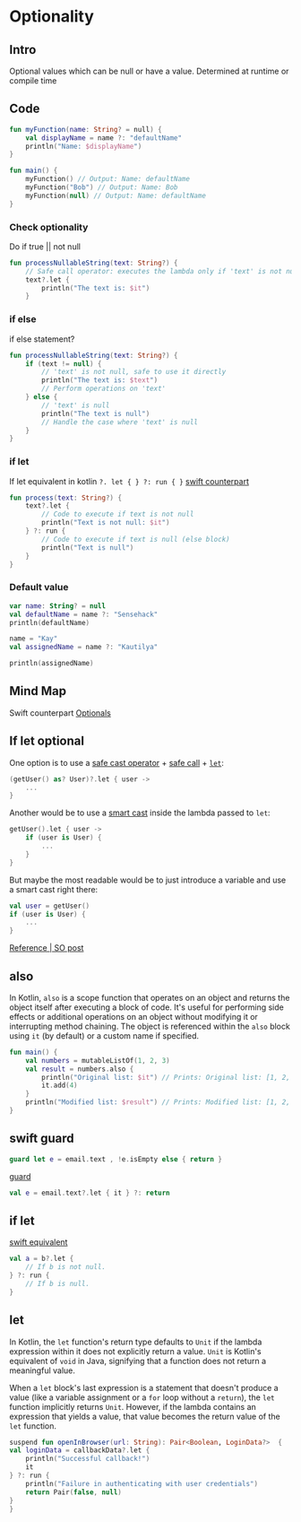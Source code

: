 # Optionality

## Intro

Optional values which can be null or have a value. Determined at runtime or compile time


## Code


```kotlin
fun myFunction(name: String? = null) {
    val displayName = name ?: "defaultName"
    println("Name: $displayName")
}

fun main() {
    myFunction() // Output: Name: defaultName
    myFunction("Bob") // Output: Name: Bob
    myFunction(null) // Output: Name: defaultName
}
```

### Check optionality


Do if true || not null
```kotlin
fun processNullableString(text: String?) {
    // Safe call operator: executes the lambda only if 'text' is not null
    text?.let {
        println("The text is: $it")
    }
```


### if else
if else statement? 

```kotlin
fun processNullableString(text: String?) {
    if (text != null) {
        // 'text' is not null, safe to use it directly
        println("The text is: $text")
        // Perform operations on 'text'
    } else {
        // 'text' is null
        println("The text is null")
        // Handle the case where 'text' is null
    }
}
```

### if let 

If let equivalent in kotlin `?. let { } ?: run { }`
[swift counterpart](ios/swift/optionals#If%20Let)

```kotlin
fun process(text: String?) {
    text?.let {
        // Code to execute if text is not null
        println("Text is not null: $it")
    } ?: run {
        // Code to execute if text is null (else block)
        println("Text is null")
    }
}
```

### Default value

```kotlin
var name: String? = null
val defaultName = name ?: "Sensehack"
println(defaultName)

name = "Kay"
val assignedName = name ?: "Kautilya"

println(assignedName)
```


## Mind Map

Swift counterpart [Optionals](/ios/swift/optionals.md)

## If let optional


One option is to use a [safe cast operator](https://kotlinlang.org/docs/reference/typecasts.html#safe-nullable-cast-operator) + [safe call](https://kotlinlang.org/docs/reference/null-safety.html#safe-calls) + [`let`](https://kotlinlang.org/api/latest/jvm/stdlib/kotlin/let.html):

```kotlin
(getUser() as? User)?.let { user ->
    ...
}
```

Another would be to use a [smart cast](https://kotlinlang.org/docs/reference/typecasts.html#smart-casts) inside the lambda passed to `let`:

```kotlin
getUser().let { user ->
    if (user is User) {
        ...
    }
}
```

But maybe the most readable would be to just introduce a variable and use a smart cast right there:

```kotlin
val user = getUser()
if (user is User) {
    ...
}
```

[Reference | SO post](https://stackoverflow.com/questions/44236842/kotlin-equivalence-to-swifts-combination-of-if-let-cast)


## also 

In Kotlin, `also` is a scope function that operates on an object and returns the object itself after executing a block of code. It's useful for performing side effects or additional operations on an object without modifying it or interrupting method chaining. The object is referenced within the `also` block using `it` (by default) or a custom name if specified.

```kotlin
fun main() {
    val numbers = mutableListOf(1, 2, 3)
    val result = numbers.also {
        println("Original list: $it") // Prints: Original list: [1, 2, 3]
        it.add(4)
    }
    println("Modified list: $result") // Prints: Modified list: [1, 2, 3, 4]
}
```


## swift guard


```swift
guard let e = email.text , !e.isEmpty else { return }
```
[guard](guard.md)

```kotlin
val e = email.text?.let { it } ?: return
```


## if let 

[swift equivalent](ios/swift/optionals#If%20Let)

```kotlin
val a = b?.let {  
    // If b is not null.  
} ?: run {  
    // If b is null.  
}
```

## let 


In Kotlin, the `let` function's return type defaults to `Unit` if the lambda expression within it does not explicitly return a value. `Unit` is Kotlin's equivalent of `void` in Java, signifying that a function does not return a meaningful value.

When a `let` block's last expression is a statement that doesn't produce a value (like a variable assignment or a `for` loop without a `return`), the `let` function implicitly returns `Unit`. However, if the lambda contains an expression that yields a value, that value becomes the return value of the `let` function.

```kotlin
suspend fun openInBrowser(url: String): Pair<Boolean, LoginData?>  {
val loginData = callbackData?.let {  
    println("Successful callback!")  
    it  
} ?: run {  
    println("Failure in authenticating with user credentials")  
    return Pair(false, null)  
}
}
```